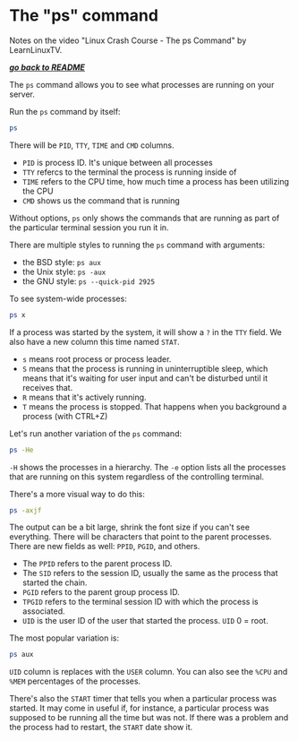 # The "ps" command

Notes on the video "Linux Crash Course - The ps Command" by LearnLinuxTV.

[***go back to README***](/README.md)  

The `ps` command allows you to see what processes are running on your server.

Run the `ps` command by itself:

```sh
ps
```

There will be `PID`, `TTY`, `TIME` and `CMD` columns.  
- `PID` is process ID. It's unique between all processes
- `TTY` refercs to the terminal the process is running inside of
- `TIME` refers to the CPU time, how much time a process has been utilizing the
  CPU
- `CMD` shows us the command that is running

Without options, `ps` only shows the commands that are running as part of the 
particular terminal session you run it in.

There are multiple styles to running the `ps` command with arguments:
- the BSD style: `ps aux`
- the Unix style: `ps -aux`
- the GNU style: `ps --quick-pid 2925`

To see system-wide processes:

```sh
ps x
```

If a process was started by the system, it will show a `?` in the `TTY` field.
We also have a new column this time named `STAT`.
- `s` means root process or process leader.
- `S` means that the process is running in uninterruptible sleep, which means
  that it's waiting for user input and can't be disturbed until it receives
  that.
- `R` means that it's actively running.
- `T` means the process is stopped. That happens when you background a process
  (with CTRL+Z)

Let's run another variation of the `ps` command:

```sh
ps -He
```

`-H` shows the processes in a hierarchy. The `-e` option lists all the processes
that are running on this system regardless of the controlling terminal.

There's a more visual way to do this:

```sh
ps -axjf
```

The output can be a bit large, shrink the font size if you can't see everything.
There will be characters that point to the parent processes. There are new
fields as well: `PPID`, `PGID`, and others.

- The `PPID` refers to the parent process ID. 
- The `SID` refers to the session ID, usually the same as the process that
  started the chain.
- `PGID` refers to the parent group process ID.
- `TPGID` refers to the terminal session ID with which the process is associated.
- `UID` is the user ID of the user that started the process. `UID` 0 = root.

The most popular variation is:

```sh
ps aux
```

`UID` column is replaces with the `USER` column. You can also see the `%CPU` and
`%MEM` percentages of the processes. 

There's also the `START` timer that tells you when a particular process was
started. It may come in useful if, for instance, a particular process was
supposed to be running all the time but was not. If there was a problem and the
process had to restart, the `START` date show it.
